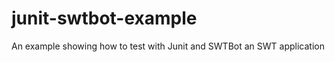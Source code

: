 junit-swtbot-example
====================

An example showing how to test with Junit and SWTBot an SWT application
